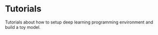 # Tutorials
Tutorials about how to setup deep learning programming environment and build a toy model. 
